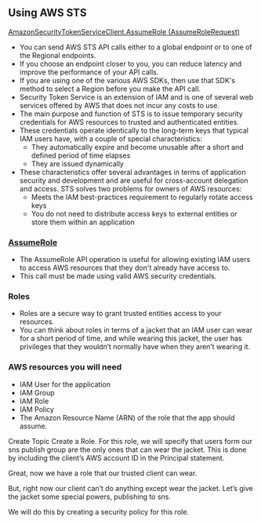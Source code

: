 
## Using AWS STS
[AmazonSecurityTokenServiceClient.AssumeRole (AssumeRoleRequest)](https://docs.aws.amazon.com/sdkfornet/latest/apidocs/items/MSecurityTokenSecurityTokenServiceAssumeRoleAssumeRoleRequestNET45.html)
- You can send AWS STS API calls either to a global endpoint or to one of the Regional endpoints.
- If you choose an endpoint closer to you, you can reduce latency and improve the performance of your API calls.
- If you are using one of the various AWS SDKs, then use that SDK's method to select a Region before you make the API call. 
- Security Token Service is an extension of IAM and is one of several web services offered by AWS that does not incur any costs to use. 
- The main purpose and function of STS is to issue temporary security credentials for AWS resources to trusted and authenticated entities.
- These credentials operate identically to the long-term keys that typical IAM users have, with a couple of special characteristics:
    - They automatically expire and become unusable after a short and defined period of time elapses
    - They are issued dynamically
- These characteristics offer several advantages in terms of application security and development and are useful for cross-account delegation and access.  STS solves two problems for owners of AWS resources:
    - Meets the IAM best-practices requirement to regularly rotate access keys
    - You do not need to distribute access keys to external entities or store them within an application


### [AssumeRole](https://docs.aws.amazon.com/STS/latest/APIReference/API_AssumeRole.html)
- The AssumeRole API operation is useful for allowing existing IAM users to access AWS resources that they don't already have access to.
- This call must be made using valid AWS security credentials. 

### Roles
- Roles are a secure way to grant trusted entities access to your resources.
- You can think about roles in terms of a jacket that an IAM user can wear for a short period of time, and while wearing this jacket, the user has privileges that they wouldn’t normally have when they aren’t wearing it. 


### AWS resources you will need
- IAM User for the application
- IAM Group 
- IAM Role
- IAM Policy
- The Amazon Resource Name (ARN) of the role that the app should assume.


Create Topic
Create a Role.  For this role, we will specify that users form our sns publish group are the only ones that can wear the jacket. This is done by including the client’s AWS account ID in the Principal statement.

Great, now we have a role that our trusted client can wear.

But, right now our client can’t do anything except wear the jacket.  Let’s give the jacket some special powers, publishing to sns.

We will do this by creating a security policy for this role. 


